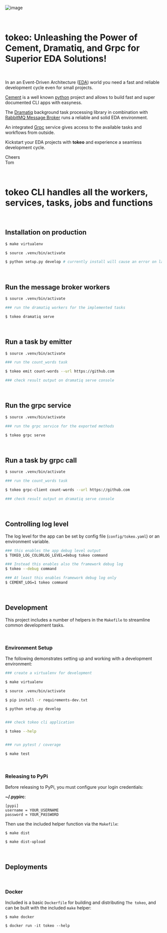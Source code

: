 ![image]()

<br/>

# tokeo: Unleashing the Power of Cement, Dramatiq, and Grpc for Superior EDA Solutions!

<br/>

In an an Event-Driven Architecture ([EDA](https://en.wikipedia.org/wiki/Event-driven_architecture)) world you need a fast and reliable development cycle even for small projects.

[Cement](https://builtoncement.com) is a well known [python](https://www.python.org) project and allows to build fast and super documented CLI apps with easyness.

The [Dramatiq](https://dramatiq.io) background task processing library in combination with [RabbitMQ Message Broker](https://www.rabbitmq.com) runs a reliable and solid EDA environment.

An integrated [Grpc](https://grpc.io) service gives access to the available tasks and workflows from outside.

Kickstart your EDA projects with **tokeo** and experience a seamless development cycle.

Cheers<br/>
Tom

<br/>

# tokeo CLI handles all the workers, services, tasks, jobs and functions

<br/>

## Installation on production

```bash
$ make virtualenv

$ source .venv/bin/activate

$ python setup.py develop # currently install will cause an error on lazy-load
```

<br/>

## Run the message broker workers

```bash
$ source .venv/bin/activate

### run the dramatiq workers for the implemented tasks

$ tokeo dramatiq serve
```

<br/>

## Run a task by emitter

```bash
$ source .venv/bin/activate

### run the count_words task

$ tokeo emit count-words --url https://github.com

### check result output on dramatiq serve console
```

<br/>

## Run the grpc service

```bash
$ source .venv/bin/activate

### run the grpc service for the exported methods

$ tokeo grpc serve
```

<br/>

## Run a task by grpc call

```bash
$ source .venv/bin/activate

### run the count_words task

$ tokeo grpc-client count-words --url https://github.com

### check result output on dramatiq serve console
```

<br/>

## Controlling log level

The log level for the app can be set by config file (`config/tokeo.yaml`) or an environment variable.

```bash
### this enables the app debug level output
$ TOKEO_LOG_COLORLOG_LEVEL=debug tokeo command

### Instead this enables also the framework debug log
$ tokeo --debug command

### At least this enables framework debug log only
$ CEMENT_LOG=1 tokeo command
```

<br/>

## Development

This project includes a number of helpers in the `Makefile` to streamline common development tasks.

<br/>

### Environment Setup

The following demonstrates setting up and working with a development environment:

```bash
### create a virtualenv for development

$ make virtualenv

$ source .venv/bin/activate

$ pip install -r requirements-dev.txt

$ python setup.py develop


### check tokeo cli application

$ tokeo --help


### run pytest / coverage

$ make test
```

<br/>

### Releasing to PyPi

Before releasing to PyPi, you must configure your login credentials:

**~/.pypirc**:

```
[pypi]
username = YOUR_USERNAME
password = YOUR_PASSWORD
```

Then use the included helper function via the `Makefile`:

```
$ make dist

$ make dist-upload
```

<br/>

## Deployments

<br/>

### Docker

Included is a basic `Dockerfile` for building and distributing `The tokeo`,
and can be built with the included `make` helper:

```
$ make docker

$ docker run -it tokeo --help
```
